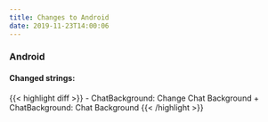 ```yaml
---
title: Changes to Android
date: 2019-11-23T14:00:06
---
```

<h3>Android</h3>
<h4>Changed strings:</h4>
{{< highlight diff >}}
- ChatBackground: Change Chat Background
+ ChatBackground: Chat Background
{{< /highlight >}}
